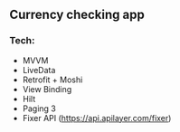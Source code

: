 ## Currency checking app


### Tech:
- MVVM
- LiveData
- Retrofit + Moshi
- View Binding
- Hilt
- Paging 3
- Fixer API (https://api.apilayer.com/fixer)

